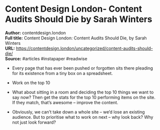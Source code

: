 # Content Design London- Content Audits Should Die  by Sarah Winters

**Author:** contentdesign.london  
**Full title:** Content Design London: Content Audits Should Die, by Sarah Winters  
**URL:** https://contentdesign.london/uncategorized/content-audits-should-die/  
**Source:** #articles #instapaper #readwise

- Every page that has ever been pushed or forgotten sits there pleading for its existence from a tiny box on a spreadsheet. 
   
- Work on the top 10 
   
- What about sitting in a room and deciding the top 10 things we want to say now? Then get the stats for the top 10 performing items on the site. If they match, that’s awesome – improve the content. 
   
- Obviously, we can’t take down a whole site – we’d lose an existing audience. But to prioritise what to work on next – why look back? Why not just look forward? 
   
